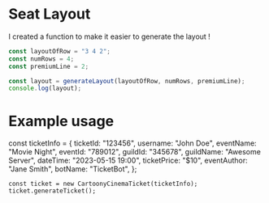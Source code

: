 # Seat Layout

I created a function to make it easier to generate the layout !

```javascript
const layoutOfRow = "3 4 2";
const numRows = 4;
const premiumLine = 2;

const layout = generateLayout(layoutOfRow, numRows, premiumLine);
console.log(layout);
```

# Example usage

const ticketInfo = {
ticketId: "123456",
username: "John Doe",
eventName: "Movie Night",
eventId: "789012",
guildId: "345678",
guildName: "Awesome Server",
dateTime: "2023-05-15 19:00",
ticketPrice: "$10",
eventAuthor: "Jane Smith",
botName: "TicketBot",
};

    const ticket = new CartoonyCinemaTicket(ticketInfo);
    ticket.generateTicket();
